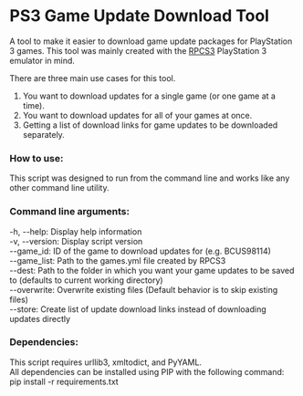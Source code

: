 # PS3 Game Update Download Tool
A tool to make it easier to download game update packages for PlayStation 3 games.
This tool was mainly created with the [RPCS3](https://rpcs3.net) PlayStation 3 emulator in mind.

There are three main use cases for this tool.
1. You want to download updates for a single game (or one game at a time).
2. You want to download updates for all of your games at once.
3. Getting a list of download links for game updates to be downloaded separately.

### How to use:
This script was designed to run from the command line and works like any other command line utility.

### Command line arguments:
-h, --help: Display help information\
-v, --version: Display script version\
--game_id: ID of the game to download updates for (e.g. BCUS98114)\
--game_list: Path to the games.yml file created by RPCS3\
--dest: Path to the folder in which you want your game updates to be saved to (defaults to current working directory)\
--overwrite: Overwrite existing files (Default behavior is to skip existing files)\
--store: Create list of update download links instead of downloading updates directly

### Dependencies:
This script requires urllib3, xmltodict, and PyYAML.\
All dependencies can be installed using PIP with the following command:\
pip install -r requirements.txt
